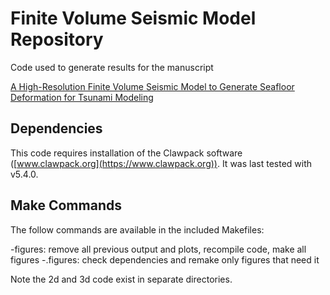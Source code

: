 # Finite Volume Seismic Model Repository
Code used to generate results for the manuscript

[A High-Resolution Finite Volume Seismic Model to Generate Seafloor Deformation for Tsunami Modeling](https://arxiv.org/abs/1701.01430)
## Dependencies

This code requires installation of the Clawpack software ([www.clawpack.org](https://www.clawpack.org)).  It was last tested with v5.4.0.

## Make Commands

The follow commands are available in the included Makefiles:

-figures: remove all previous output and plots, recompile code, make all figures
-.figures: check dependencies and remake only figures that need it

Note the 2d and 3d code exist in separate directories.
